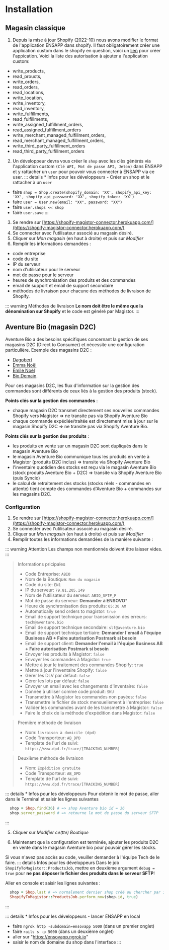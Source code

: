# Installation

## Magasin classique

1) Depuis la mise à jour Shopify (2022-10) nous avons modifier le format de l'application ENSAPP dans shopify. Il faut obligatoirement créer une application custom dans le shopify en question, voici un [lien](https://www.notion.so/aventurebio/Comment-cr-er-un-app-personnalis-e-dans-Shopify-custom-app-320adba13a0f48ed99d0e80323c3e6e5) pour créer l'appication.
Voici la liste des autorisation à ajouter a l'application custom:
- write_products,
- read_proucts,
- write_orders,
- read_orders,
- read_locations,
- write_location,
- write_inventory,
- read_inventory,
- write_fulfillments,
- read_fulfillments,
- write_assigned_fulfillment_orders,
- read_assigned_fulfillment_orders
- write_merchant_managed_fulfillment_orders,
- read_merchant_managed_fulfillment_orders,
- write_third_party_fulfillment_orders
- read_third_party_fulfillment_orders

2) Un développeur devra vous créer le `shop` avec les clès générés via l'application custom `(Clé API, Mot de passe API, Jeton)` dans ENSAPP et y rattacher un `user` pour pouvoir vous connecter à ENSAPP via ce user.
::: details * Infos pour les développeurs - Créer un shop et le rattacher à un `user`
  - faire `shop = Shop.create(shopify_domain: 'XX', shopify_api_key: 'XX', shopify_api_password: 'XX', shopify_token: 'XX')`
  - faire `user = User.new(email: "XX", password: "XX")`
  - faire `user.shops << shop`
  - faire `user.save`
:::

3) Se rendre sur [https://shopify-magistor-connector.herokuapp.com/](https://shopify-magistor-connector.herokuapp.com/)
4) Se connecter avec l'utilisateur associé au magasin désiré.
5) Cliquer sur _Mon magasin_ (en haut à droite) et puis sur _Modifier_
6) Remplir les informations demandées :
- code entreprise
- code du site
- IP du serveur
- nom d'utilisateur pour le serveur
- mot de passe pour le serveur
- heures de synchronisation des produits et des commandes
- email de support et email de support secondaire
- méthodes de livraison pour chacune des méthodes de livraison de Shopify.

::: warning Méthodes de livraison
**Le nom doit être le même que la dénomination sur Shopify** et le code est généré par Magistor.
:::

## Aventure Bio (magasin D2C)

Aventure Bio a des besoins spécifiques concernant la gestion de ses magasins D2C (Direct to Consumer) et nécessite une configuration particulière.
Exemple des magasins D2C :
- [Dagobert](https://dagobert.shop/)
- [Emma Noël](https://emmanoel.bio/)
- [Emile Noël](https://emilenoel.bio/)
- [Bio Demain](https://biodemain.shop/).

Pour ces magasins D2C, les flux d'information sur la gestion des commandes sont différents de ceux liés à la gestion des produits (stock).

**Points clés sur la gestion des commandes** :
- chaque magasin D2C transmet directement ses nouvelles commandes Shopify vers Magistor => ne transite pas via Shopify Aventure Bio
- chaque commande expédiée/traitée est directement mise à jour sur le magasin Shopify D2C => ne transite pas via Shopify Aventure Bio.

**Points clés sur la gestion des produits** :
- les produits en vente sur un magasin D2C sont dupliqués dans le magasin Aventure Bio
- le magasin Aventure Bio communique tous les produits en vente à Magistor (produits D2C inclus) => transite via Shopify Aventure Bio
- l'inventaire quotidien des stocks est reçu via le magasin Aventure Bio (stock produits Aventure Bio + D2C) => transite via Shopify Aventure Bio (puis Syncio)
- le calcul de retraitement des stocks (stocks réels - commandes en attente) tient compte des commandes d'Aventure Bio + commandes sur les magasins D2C.

### Configuration

1) Se rendre sur [https://shopify-magistor-connector.herokuapp.com/](https://shopify-magistor-connector.herokuapp.com/)
2) Se connecter avec l'utilisateur associé au magasin désiré.
3) Cliquer sur _Mon magasin_ (en haut à droite) et puis sur _Modifier_
4) Remplir toutes les informations demandées de la manière suivante :

::: warning Attention
  Les champs non mentionnés doivent être laisser vides.
:::


> Informations pricipales
> - Code Entreprise: `ABIO`
> - Nom de la Boutique: `Nom du magasin`
> - Code du site: `EN1`
> - IP du serveur: `79.81.205.149`
> - Nom de l'utilisateur du serveur: `ABIO_SFTP_P`
> - Mot de passe du serveur: **Demander à ENSOVO***
> - Heure de synchronisation des produits: `05:30 AM`
> - Automatically send orders to magistor: `true`
> - Email de support technique pour transmission des erreurs: `tech@aventure.bio`
> - Email de support technique secondaire: `slf@aventure.bio`
> - Email de support technique tertiaire: **Demander l'email à l'équipe Business AB + Faire autorisation Postmark si besoin**
> - Email de support client: **Demander l'email à l'équipe Business AB + Faire autorisation Postmark si besoin**
> - Envoyer les produits à Magistor: `false`
> - Envoyer les commandes à Magistor: `true`
> - Mettre à jour le traitement des commandes Shopify: `true`
> - Mettre à jour l'inventaire Shopify: `false`
> - Gérer les DLV par défaut: `false`
> - Gérer les lots par défaut: `false`
> - Envoyer un email avec les changements d'inventaire: `false`
> - Donnée à utiliser comme code produit: `SKU`
> - Transmettre à Magistor les commandes non payées: `false`
> - Transmettre le fichier de stock mensuellement à l'entreprise: `false`
> - Valider les commandes avant de les transmettre à Magistor: `false`
> - Faire le choix de la méthode d'expédition dans Magistor: `false`

> Première méthode de livraison
> - Nom: `livraison à domicile (dpd)`
> - Code Transporteur: `AB_DPD`
> - Template de l'url de suivi: `https://www.dpd.fr/trace/[TRACKING_NUMBER]`

> Deuxième méthode de livraison
> - Nom: `Expédition gratuite`
> - Code Transporteur: `AB_DPD`
> - Template de l'url de suivi: `https://www.dpd.fr/trace/[TRACKING_NUMBER]`

::: details * Infos pour les développeurs
Pour obtenir le mot de passe, aller dans le Terminal et saisir les lignes suivantes
  ```ruby
    shop = Shop.find(36) # => shop Aventure bio id = 36
    shop.server_password # => retourne le mot de passe du serveur SFTP
  ```
:::

5) Cliquer sur _Modifier ce(tte) Boutique_

6) Maintenant que la configuration est terminée, ajouter les produits D2C en vente dans le magasin Aventure bio pour pouvoir gérer les stocks.

Si vous n'avez pas accès au code, veuiller demander à l'équipe Tech de le faire.
::: details Infos pour les développeurs
Dans le job `ShopifyToMagistor::ProductsJob`, mettre en deuxième argument `debug = true` pour **ne pas déposer le fichier des produits dans le serveur SFTP**!

Aller en console et saisir les lignes suivantes :
```ruby
  shop = Shop.last # => normalement dernier shop créé ou chercher par id
  ShopifyToMagistor::ProductsJob.perform_now(shop.id, true)
```
:::

::: details * Infos pour les développeurs - lancer ENSAPP en local
  - faire `ngrok http -subdomain=ensovapp 5000` (dans un premier onglet)
  - faire `rails s -p 5000` (dans un deuxième onglet)
  - aller sur "https://ensovapp.ngrok.io"
  - saisir le nom de domaine du shop dans l'interface
:::

